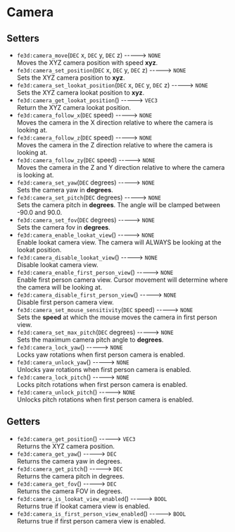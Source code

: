 # Camera

## Setters

- `fe3d:camera_move`(`DEC` x, `DEC` y, `DEC` z) -----> `NONE`  
  Moves the XYZ camera position with speed **xyz**.
- `fe3d:camera_set_position`(`DEC` x, `DEC` y, `DEC` z) -----> `NONE`  
  Sets the XYZ camera position to **xyz**.
- `fe3d:camera_set_lookat_position`(`DEC` x, `DEC` y, `DEC` z) -----> `NONE`  
  Sets the XYZ camera lookat position to **xyz**.
- `fe3d:camera_get_lookat_position`() -----> `VEC3`  
  Return the XYZ camera lookat position.
- `fe3d:camera_follow_x`(`DEC` speed) -----> `NONE`  
  Moves the camera in the X direction relative to where the camera is looking at.
- `fe3d:camera_follow_z`(`DEC` speed) -----> `NONE`  
  Moves the camera in the Z direction relative to where the camera is looking at.
- `fe3d:camera_follow_zy`(`DEC` speed) -----> `NONE`  
  Moves the camera in the Z and Y direction relative to where the camera is looking at.
- `fe3d:camera_set_yaw`(`DEC` degrees) -----> `NONE`  
  Sets the camera yaw in **degrees**.
- `fe3d:camera_set_pitch`(`DEC` degrees) -----> `NONE`  
  Sets the camera pitch in **degrees**. The angle will be clamped between -90.0 and 90.0.
- `fe3d:camera_set_fov`(`DEC` degrees) -----> `NONE`  
  Sets the camera fov in **degrees**.
- `fe3d:camera_enable_lookat_view`() -----> `NONE`  
  Enable lookat camera view. The camera will ALWAYS be looking at the lookat position.
- `fe3d:camera_disable_lookat_view`() -----> `NONE`  
  Disable lookat camera view.
- `fe3d:camera_enable_first_person_view`() -----> `NONE`  
  Enable first person camera view. Cursor movement will determine where the camera will be looking at.
- `fe3d:camera_disable_first_person_view`() -----> `NONE`  
  Disable first person camera view.
- `fe3d:camera_set_mouse_sensitivity`(`DEC` speed) -----> `NONE`  
  Sets the **speed** at which the mouse moves the camera in first person view.
- `fe3d:camera_set_max_pitch`(`DEC` degrees) -----> `NONE`  
  Sets the maximum camera pitch angle to **degrees**.
- `fe3d:camera_lock_yaw`() -----> `NONE`  
  Locks yaw rotations when first person camera is enabled.
- `fe3d:camera_unlock_yaw`() -----> `NONE`  
  Unlocks yaw rotations when first person camera is enabled.
- `fe3d:camera_lock_pitch`() -----> `NONE`  
  Locks pitch rotations when first person camera is enabled.
- `fe3d:camera_unlock_pitch`() -----> `NONE`  
  Unlocks pitch rotations when first person camera is enabled.

## Getters

- `fe3d:camera_get_position`() -----> `VEC3`  
  Returns the XYZ camera position.
- `fe3d:camera_get_yaw`() -----> `DEC`  
  Returns the camera yaw in degrees.
- `fe3d:camera_get_pitch`() -----> `DEC`  
  Returns the camera pitch in degrees.
- `fe3d:camera_get_fov`() -----> `DEC`  
  Returns the camera FOV in degrees.
- `fe3d:camera_is_lookat_view_enabled`() -----> `BOOL`  
  Returns true if lookat camera view is enabled.
- `fe3d:camera_is_first_person_view_enabled`() -----> `BOOL`  
  Returns true if first person camera view is enabled.
